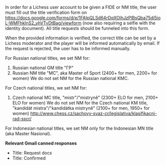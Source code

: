 In order for a Lichess user account to be given a FIDE or NM title, the user must fill out the title verification form on https://docs.google.com/forms/d/e/1FAIpQLSd64rDqXOihJzPlBsQba75di5ioL-WMFhkInS2_vhVTvDtBag/viewform (now also requiring a selfie with the identity document). All title requests should be funneled into this form.

When the provided information is verified, the correct title can be set by a Lichess moderator and the player will be informed automatically by email. If the request is rejected, the user has to be informed manually.

For Russian national titles, we set NM for:
1) Russian national GM title "ГР"
2) Russian NM title "MC", aka Master of Sport (2400+ for men, 2200+ for women)
We do not set NM for the Russian national KMC.

For Czech national titles, we set NM for:
1) Czech national MC title, "mistr"/"mistryně" (2300+ ELO for men, 2100+ ELO for women)
We do not set NM for the Czech national KM title, "kandidát mistra"/"kandidátka mistryně" (2100+ for men, 1950+ for women)
http://www.chess.cz/sachovy-svaz-cr/legislativa/klasifikacni-rad-sscr/

For Indonesian national titles, we set NM only for the Indonesian MN title (aka Master Nasional).

**Relevant Gmail canned responses**
* Title: Request docs
* Title: Confirmed